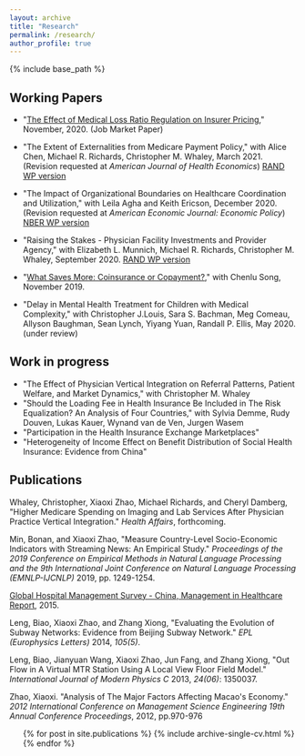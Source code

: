 ```yaml
---
layout: archive
title: "Research"
permalink: /research/
author_profile: true
---
```


{% include base_path %}

## Working Papers
* "[The Effect of Medical Loss Ratio Regulation on Insurer Pricing](https://xiaoxizhao.github.io/files/JMP_XiaoxiZhao.pdf)," November, 2020. (Job Market Paper)

* "The Extent of Externalities from Medicare Payment Policy," with Alice Chen, Michael R. Richards, Christopher M. Whaley, March 2021. (Revision requested at *American Journal of Health Economics*) [RAND WP version](https://www.rand.org/pubs/working_papers/WRA621-3.html)

* "The Impact of Organizational Boundaries on Healthcare Coordination and Utilization," with Leila Agha and Keith Ericson, December 2020. (Revision requested at *American Economic Journal: Economic Policy*) [NBER WP version](https://www.nber.org/papers/w28179)

* "Raising the Stakes - Physician Facility Investments and Provider Agency," with Elizabeth L. Munnich, Michael R. Richards, Christopher M. Whaley, September 2020. [RAND WP version](https://www.rand.org/pubs/working_papers/WRA621-4.html)

* "[What Saves More: Coinsurance or Copayment?](https://drive.google.com/file/d/1VIUUZ4iqUtm8VmoAACkQi6k3vHw7C-EA/view)," with Chenlu Song, November 2019.

* "Delay in Mental Health Treatment for Children with Medical Complexity," with Christopher J.Louis, Sara S. Bachman, Meg Comeau, Allyson Baughman, Sean Lynch, Yiyang Yuan, Randall P. Ellis, May 2020. (under review)

## Work in progress
* "The Effect of Physician Vertical Integration on Referral Patterns, Patient Welfare, and Market Dynamics," with Christopher M. Whaley
* "Should the Loading Fee in Health Insurance Be Included in The Risk Equalization? An Analysis of Four Countries," with Sylvia Demme, Rudy Douven, Lukas Kauer, Wynand van de Ven, Jurgen Wasem
* "Participation in the Health Insurance Exchange Marketplaces"
* "Heterogeneity of Income Effect on Benefit Distribution of Social Health Insurance: Evidence from China"

## Publications
Whaley, Christopher, Xiaoxi Zhao, Michael Richards, and Cheryl Damberg, "Higher Medicare Spending on Imaging and Lab Services After Physician Practice Vertical Integration."  *Health Affairs*, forthcoming. 

Min, Bonan, and Xiaoxi Zhao, "Measure Country-Level Socio-Economic Indicators with Streaming News: An Empirical Study." *Proceedings of the 2019 Conference on Empirical Methods in Natural Language Processing and the 9th International Joint Conference on Natural Language Processing (EMNLP-IJCNLP)* 2019, pp. 1249-1254.

[Global Hospital Management Survey - China, Management in Healthcare Report](https://www.hbs.edu/faculty/conferences/2014-world-management-survey/Documents/GlobalHospital_Management_Survey_Horak.pdf), 2015.

Leng, Biao, Xiaoxi Zhao, and Zhang Xiong, "Evaluating the Evolution of Subway Networks: Evidence from Beijing Subway Network." *EPL (Europhysics Letters)* 2014, *105(5)*.

Leng, Biao, Jianyuan Wang, Xiaoxi Zhao, Jun Fang, and Zhang Xiong, "Out Flow in A Virtual MTR Station Using A Local View Floor Field Model." *International Journal of Modern Physics C* 2013, *24(06)*: 1350037.

Zhao, Xiaoxi. "Analysis of The Major Factors Affecting Macao's Economy." *2012 International Conference on Management Science Engineering 19th Annual Conference Proceedings*, 2012, pp.970-976 

  <ul>{% for post in site.publications %}
    {% include archive-single-cv.html %}
  {% endfor %}</ul>
   
